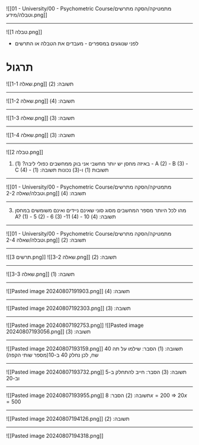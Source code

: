 ![[01 - University/00 - Psychometric Course/מתמטיקה/הסקה מתרשים וטבלה/מידע.png]]
***
![[טבלה 1.png]]
* לפני שנוגעים במספרים - מעבדים את הטבלה או התרשים

# תרגול
![[שאלה 1-1.png]]
תשובה: (2)
***
![[שאלה 1-2.png]]
תשובה: (4)
***
![[שאלה 1-3.png]]
תשובה: (3)
***
![[שאלה 1-4.png]]
תשובה: (3)
***
![[טבלה 2.png]]
1. באיזה מחסן יש יותר מחשבי אני בוק ממחשבים כפולי ליבה?
	(1) - A
	(2) - B
	(3) - C
	(4) - תשובות (1) ו-(3) נכונות
תשובה: (1)
***
![[01 - University/00 - Psychometric Course/מתמטיקה/הסקה מתרשים וטבלה/שאלה 2-2.png]]
תשובה: (4)
***
3. מהו לכל היותר מספר המחשבים מסוג סוני שאינם ניידים ואינם משומשים במחסן A?
	(1) - 5
	(2) - 6
	(3) -11
	(4) - 10
תשובה: (4)
***
![[01 - University/00 - Psychometric Course/מתמטיקה/הסקה מתרשים וטבלה/שאלה 2-4.png]]
תשובה: (2)
***
![[תרשים 3.png]]
![[שאלה 3-2.png]]
תשובה: (2)
***
![[שאלה 3-3.png]]
תשובה: (1)
***
![[Pasted image 20240807191903.png]]
תשובה: (4)
***
![[Pasted image 20240807192303.png]]
תשובה: (3)
***
![[Pasted image 20240807192753.png]]
![[Pasted image 20240807193056.png]]
תשובה: (3)
***
![[Pasted image 20240807193159.png]]
תשוובה: (1)
הסבר: שילמו על תה 40 שח, לכן נחלק 40 ב-10(מספר שותי הקפה) 
***
![[Pasted image 20240807193732.png]]
תשובה: (3)
הסבר: חייב להתחלק ב-5 וב-20
***
![[Pasted image 20240807193955.png]]
תשובה: (2)
הסבר: $8x=200$ => $20x=500$
***
![[Pasted image 20240807194126.png]]
תשובה: (2)
***
![[Pasted image 20240807194318.png]]
